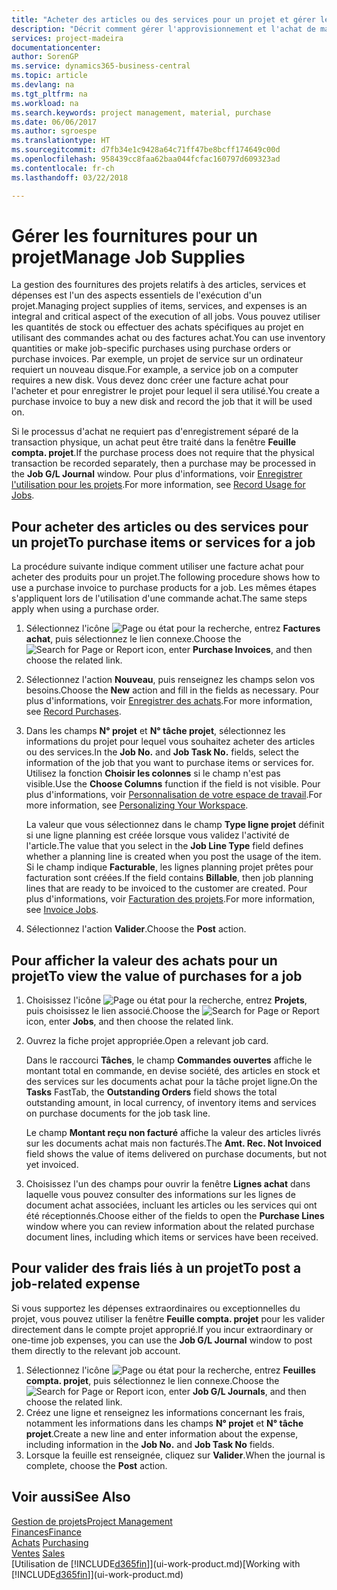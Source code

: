 ```yaml
---
title: "Acheter des articles ou des services pour un projet et gérer les fournitures| Microsoft Docs"
description: "Décrit comment gérer l'approvisionnement et l'achat de matériel et de services pour les projets."
services: project-madeira
documentationcenter: 
author: SorenGP
ms.service: dynamics365-business-central
ms.topic: article
ms.devlang: na
ms.tgt_pltfrm: na
ms.workload: na
ms.search.keywords: project management, material, purchase
ms.date: 06/06/2017
ms.author: sgroespe
ms.translationtype: HT
ms.sourcegitcommit: d7fb34e1c9428a64c71ff47be8bcff174649c00d
ms.openlocfilehash: 958439cc8faa62baa044fcfac160797d609323ad
ms.contentlocale: fr-ch
ms.lasthandoff: 03/22/2018

---
```

# <a name="manage-job-supplies"></a><span data-ttu-id="c3b46-103">Gérer les fournitures pour un projet</span><span class="sxs-lookup"><span data-stu-id="c3b46-103">Manage Job Supplies</span></span>
<span data-ttu-id="c3b46-104">La gestion des fournitures des projets relatifs à des articles, services et dépenses est l'un des aspects essentiels de l'exécution d'un projet.</span><span class="sxs-lookup"><span data-stu-id="c3b46-104">Managing project supplies of items, services, and expenses is an integral and critical aspect of the execution of all jobs.</span></span> <span data-ttu-id="c3b46-105">Vous pouvez utiliser les quantités de stock ou effectuer des achats spécifiques au projet en utilisant des commandes achat ou des factures achat.</span><span class="sxs-lookup"><span data-stu-id="c3b46-105">You can use inventory quantities or make job-specific purchases using purchase orders or purchase invoices.</span></span> <span data-ttu-id="c3b46-106">Par exemple, un projet de service sur un ordinateur requiert un nouveau disque.</span><span class="sxs-lookup"><span data-stu-id="c3b46-106">For example, a service job on a computer requires a new disk.</span></span> <span data-ttu-id="c3b46-107">Vous devez donc créer une facture achat pour l'acheter et pour enregistrer le projet pour lequel il sera utilisé.</span><span class="sxs-lookup"><span data-stu-id="c3b46-107">You create a purchase invoice to buy a new disk and record the job that it will be used on.</span></span>

<span data-ttu-id="c3b46-108">Si le processus d'achat ne requiert pas d'enregistrement séparé de la transaction physique, un achat peut être traité dans la fenêtre **Feuille compta. projet**.</span><span class="sxs-lookup"><span data-stu-id="c3b46-108">If the purchase process does not require that the physical transaction be recorded separately, then a purchase may be processed in the **Job G/L Journal** window.</span></span> <span data-ttu-id="c3b46-109">Pour plus d'informations, voir [Enregistrer l'utilisation pour les projets](projects-how-record-job-usage.md).</span><span class="sxs-lookup"><span data-stu-id="c3b46-109">For more information, see [Record Usage for Jobs](projects-how-record-job-usage.md).</span></span>

## <a name="to-purchase-items-or-services-for-a-job"></a><span data-ttu-id="c3b46-110">Pour acheter des articles ou des services pour un projet</span><span class="sxs-lookup"><span data-stu-id="c3b46-110">To purchase items or services for a job</span></span>
<span data-ttu-id="c3b46-111">La procédure suivante indique comment utiliser une facture achat pour acheter des produits pour un projet.</span><span class="sxs-lookup"><span data-stu-id="c3b46-111">The following procedure shows how to use a purchase invoice to purchase products for a job.</span></span> <span data-ttu-id="c3b46-112">Les mêmes étapes s'appliquent lors de l'utilisation d'une commande achat.</span><span class="sxs-lookup"><span data-stu-id="c3b46-112">The same steps apply when using a purchase order.</span></span>  

1. <span data-ttu-id="c3b46-113">Sélectionnez l'icône ![Page ou état pour la recherche](media/ui-search/search_small.png "icône Page ou état pour la recherche"), entrez **Factures achat**, puis sélectionnez le lien connexe.</span><span class="sxs-lookup"><span data-stu-id="c3b46-113">Choose the ![Search for Page or Report](media/ui-search/search_small.png "Search for Page or Report icon") icon, enter **Purchase Invoices**, and then choose the related link.</span></span>  
2. <span data-ttu-id="c3b46-114">Sélectionnez l'action **Nouveau**, puis renseignez les champs selon vos besoins.</span><span class="sxs-lookup"><span data-stu-id="c3b46-114">Choose the **New** action and fill in the fields as necessary.</span></span> <span data-ttu-id="c3b46-115">Pour plus d'informations, voir [Enregistrer des achats](purchasing-how-record-purchases.md).</span><span class="sxs-lookup"><span data-stu-id="c3b46-115">For more information, see [Record Purchases](purchasing-how-record-purchases.md).</span></span>
3. <span data-ttu-id="c3b46-116">Dans les champs **N° projet** et **N° tâche projet**, sélectionnez les informations du projet pour lequel vous souhaitez acheter des articles ou des services.</span><span class="sxs-lookup"><span data-stu-id="c3b46-116">In the **Job No.** and **Job Task No.** fields, select the information of the job that you want to purchase items or services for.</span></span> <span data-ttu-id="c3b46-117">Utilisez la fonction **Choisir les colonnes** si le champ n'est pas visible.</span><span class="sxs-lookup"><span data-stu-id="c3b46-117">Use the **Choose Columns** function if the field is not visible.</span></span> <span data-ttu-id="c3b46-118">Pour plus d'informations, voir [Personnalisation de votre espace de travail](ui-personalization-user.md).</span><span class="sxs-lookup"><span data-stu-id="c3b46-118">For more information, see [Personalizing Your Workspace](ui-personalization-user.md).</span></span>

    <span data-ttu-id="c3b46-119">La valeur que vous sélectionnez dans le champ **Type ligne projet** définit si une ligne planning est créée lorsque vous validez l'activité de l'article.</span><span class="sxs-lookup"><span data-stu-id="c3b46-119">The value that you select in the **Job Line Type** field defines whether a planning line is created when you post the usage of the item.</span></span> <span data-ttu-id="c3b46-120">Si le champ indique **Facturable**, les lignes planning projet prêtes pour facturation sont créées.</span><span class="sxs-lookup"><span data-stu-id="c3b46-120">If the field contains **Billable**, then job planning lines that are ready to be invoiced to the customer are created.</span></span> <span data-ttu-id="c3b46-121">Pour plus d'informations, voir [Facturation des projets](projects-how-invoice-jobs.md).</span><span class="sxs-lookup"><span data-stu-id="c3b46-121">For more information, see [Invoice Jobs](projects-how-invoice-jobs.md).</span></span>
4. <span data-ttu-id="c3b46-122">Sélectionnez l'action **Valider**.</span><span class="sxs-lookup"><span data-stu-id="c3b46-122">Choose the **Post** action.</span></span>

## <a name="to-view-the-value-of-purchases-for-a-job"></a><span data-ttu-id="c3b46-123">Pour afficher la valeur des achats pour un projet</span><span class="sxs-lookup"><span data-stu-id="c3b46-123">To view the value of purchases for a job</span></span>
1. <span data-ttu-id="c3b46-124">Choisissez l'icône ![Page ou état pour la recherche](media/ui-search/search_small.png "Page ou état pour la recherche"), entrez **Projets**, puis choisissez le lien associé.</span><span class="sxs-lookup"><span data-stu-id="c3b46-124">Choose the ![Search for Page or Report](media/ui-search/search_small.png "Search for Page or Report icon") icon, enter **Jobs**, and then choose the related link.</span></span>
2. <span data-ttu-id="c3b46-125">Ouvrez la fiche projet appropriée.</span><span class="sxs-lookup"><span data-stu-id="c3b46-125">Open a relevant job card.</span></span>

    <span data-ttu-id="c3b46-126">Dans le raccourci **Tâches**, le champ **Commandes ouvertes** affiche le montant total en commande, en devise société, des articles en stock et des services sur les documents achat pour la tâche projet ligne.</span><span class="sxs-lookup"><span data-stu-id="c3b46-126">On the **Tasks** FastTab, the **Outstanding Orders** field shows the total outstanding amount, in local currency, of inventory items and services on purchase documents for the job task line.</span></span>  

    <span data-ttu-id="c3b46-127">Le champ **Montant reçu non facturé** affiche la valeur des articles livrés sur les documents achat mais non facturés.</span><span class="sxs-lookup"><span data-stu-id="c3b46-127">The **Amt. Rec. Not Invoiced** field shows the value of items delivered on purchase documents, but not yet invoiced.</span></span>  
3. <span data-ttu-id="c3b46-128">Choisissez l'un des champs pour ouvrir la fenêtre **Lignes achat** dans laquelle vous pouvez consulter des informations sur les lignes de document achat associées, incluant les articles ou les services qui ont été réceptionnés.</span><span class="sxs-lookup"><span data-stu-id="c3b46-128">Choose either of the fields to open the **Purchase Lines** window where you can review information about the related purchase document lines, including which items or services have been received.</span></span>

## <a name="to-post-a-job-related-expense"></a><span data-ttu-id="c3b46-129">Pour valider des frais liés à un projet</span><span class="sxs-lookup"><span data-stu-id="c3b46-129">To post a job-related expense</span></span>
<span data-ttu-id="c3b46-130">Si vous supportez les dépenses extraordinaires ou exceptionnelles du projet, vous pouvez utiliser la fenêtre **Feuille compta. projet** pour les valider directement dans le compte projet approprié.</span><span class="sxs-lookup"><span data-stu-id="c3b46-130">If you incur extraordinary or one-time job expenses, you can use the **Job G/L Journal** window to post them directly to the relevant job account.</span></span>

1. <span data-ttu-id="c3b46-131">Sélectionnez l'icône ![Page ou état pour la recherche](media/ui-search/search_small.png "Page ou état pour la recherche"), entrez **Feuilles compta. projet**, puis sélectionnez le lien connexe.</span><span class="sxs-lookup"><span data-stu-id="c3b46-131">Choose the ![Search for Page or Report](media/ui-search/search_small.png "Search for Page or Report icon") icon, enter **Job G/L Journals**, and then choose the related link.</span></span>  
2. <span data-ttu-id="c3b46-132">Créez une ligne et renseignez les informations concernant les frais, notamment les informations dans les champs **N° projet** et **N° tâche projet**.</span><span class="sxs-lookup"><span data-stu-id="c3b46-132">Create a new line and enter information about the expense, including information in the **Job No.** and **Job Task No** fields.</span></span>  
3. <span data-ttu-id="c3b46-133">Lorsque la feuille est renseignée, cliquez sur **Valider**.</span><span class="sxs-lookup"><span data-stu-id="c3b46-133">When the journal is complete, choose the **Post** action.</span></span>

## <a name="see-also"></a><span data-ttu-id="c3b46-134">Voir aussi</span><span class="sxs-lookup"><span data-stu-id="c3b46-134">See Also</span></span>
[<span data-ttu-id="c3b46-135">Gestion de projets</span><span class="sxs-lookup"><span data-stu-id="c3b46-135">Project Management</span></span>](projects-manage-projects.md)  
[<span data-ttu-id="c3b46-136">Finances</span><span class="sxs-lookup"><span data-stu-id="c3b46-136">Finance</span></span>](finance.md)  
<span data-ttu-id="c3b46-137">[Achats](purchasing-manage-purchasing.md)       </span><span class="sxs-lookup"><span data-stu-id="c3b46-137">[Purchasing](purchasing-manage-purchasing.md)       </span></span>  
<span data-ttu-id="c3b46-138">[Ventes](sales-manage-sales.md)    </span><span class="sxs-lookup"><span data-stu-id="c3b46-138">[Sales](sales-manage-sales.md)    </span></span>  
<span data-ttu-id="c3b46-139">[Utilisation de [!INCLUDE[d365fin](includes/d365fin_md.md)]](ui-work-product.md)</span><span class="sxs-lookup"><span data-stu-id="c3b46-139">[Working with [!INCLUDE[d365fin](includes/d365fin_md.md)]](ui-work-product.md)</span></span>  

